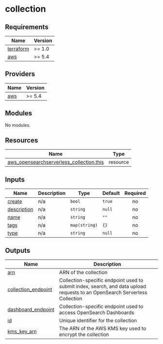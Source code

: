 # collection

<!-- BEGINNING OF PRE-COMMIT-TERRAFORM DOCS HOOK -->
## Requirements

| Name | Version |
|------|---------|
| <a name="requirement_terraform"></a> [terraform](#requirement\_terraform) | >= 1.0 |
| <a name="requirement_aws"></a> [aws](#requirement\_aws) | >= 5.4 |

## Providers

| Name | Version |
|------|---------|
| <a name="provider_aws"></a> [aws](#provider\_aws) | >= 5.4 |

## Modules

No modules.

## Resources

| Name | Type |
|------|------|
| [aws_opensearchserverless_collection.this](https://registry.terraform.io/providers/hashicorp/aws/latest/docs/resources/opensearchserverless_collection) | resource |

## Inputs

| Name | Description | Type | Default | Required |
|------|-------------|------|---------|:--------:|
| <a name="input_create"></a> [create](#input\_create) | n/a | `bool` | `true` | no |
| <a name="input_description"></a> [description](#input\_description) | n/a | `string` | `null` | no |
| <a name="input_name"></a> [name](#input\_name) | n/a | `string` | `""` | no |
| <a name="input_tags"></a> [tags](#input\_tags) | n/a | `map(string)` | `{}` | no |
| <a name="input_type"></a> [type](#input\_type) | n/a | `string` | `null` | no |

## Outputs

| Name | Description |
|------|-------------|
| <a name="output_arn"></a> [arn](#output\_arn) | ARN of the collection |
| <a name="output_collection_endpoint"></a> [collection\_endpoint](#output\_collection\_endpoint) | Collection-specific endpoint used to submit index, search, and data upload requests to an OpenSearch Serverless Collection |
| <a name="output_dashboard_endpoint"></a> [dashboard\_endpoint](#output\_dashboard\_endpoint) | Collection-specific endpoint used to access OpenSearch Dashboards |
| <a name="output_id"></a> [id](#output\_id) | Unique identifier for the collection |
| <a name="output_kms_key_arn"></a> [kms\_key\_arn](#output\_kms\_key\_arn) | The ARN of the AWS KMS key used to encrypt the collection |
<!-- END OF PRE-COMMIT-TERRAFORM DOCS HOOK -->
